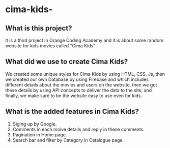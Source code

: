 # cima-kids-

## What is this project?
It is a third project in Orange Coding Academy and it is about some random website for kids movies called "Cima Kids"

## What did we use to create Cima Kids?
We created some unique styles for Cima Kids by using HTML, CSS, Js, then we created our own Database by using Firebase and which includes different details about the movies and users on the website, then we got these details by using API concepts to deliver the data to the site, and finally, we make sure to be the website easy to use even for kids.

## What is the added features in Cima Kids?
1. Siging up by Google.
2. Comments in each moive details and reply in these comments.
3. Pagination in Home page.
4. Search bar and filter by Category in Catalogue page.


